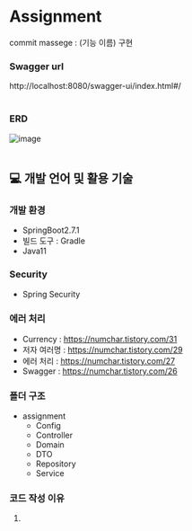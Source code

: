 # Assignment
commit massege : (기능 이름) 구현
### Swagger url
http://localhost:8080/swagger-ui/index.html#/
<br></br>
### ERD
![image](https://user-images.githubusercontent.com/43610417/189479484-0e605974-00d4-4cb5-ab57-8987d4931d5b.png)
<br></br>
## 💻 개발 언어 및 활용 기술

### 개발 환경 
* SpringBoot2.7.1
* 빌드 도구 : Gradle
* Java11
### Security 
* Spring Security
### 에러 처리
* Currency : https://numchar.tistory.com/31
* 저자 여러명 : https://numchar.tistory.com/29
* 에러 처리 : https://numchar.tistory.com/27
* Swagger : https://numchar.tistory.com/26

### 폴더 구조
* assignment
   * Config
   * Controller
   * Domain
   * DTO
   * Repository
   * Service

### 코드 작성 이유
1.
